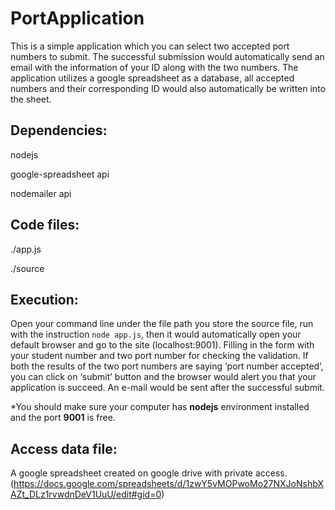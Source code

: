 # PortApplication
This is a simple application which you can select two accepted port numbers to submit. The successful submission would automatically send an email with the information of your ID along with the two numbers. The application utilizes a google spreadsheet as a database, all accepted numbers and their corresponding ID would also automatically be written into the sheet.

## Dependencies:
nodejs

google-spreadsheet api

nodemailer api

## Code files:
./app.js

./source

## Execution:
Open your command line under the file path you store the source file, run with the instruction `node app.js`, then it would automatically open your default browser and go to the site (localhost:9001). Filling in the form with your student number and two port number for checking the validation. If both the results of the two port numbers are saying ‘port number accepted’, you can click on ‘submit’ button and the browser would alert you that your application is succeed. An e-mail would be sent after the successful submit. 

*You should make sure your computer has **nodejs** environment installed and the port **9001** is free.

## Access data file:
A google spreadsheet created on google drive with private access.
(https://docs.google.com/spreadsheets/d/1zwY5vMOPwoMo27NXJoNshbXAZt_DLz1rvwdnDeV1UuU/edit#gid=0)
